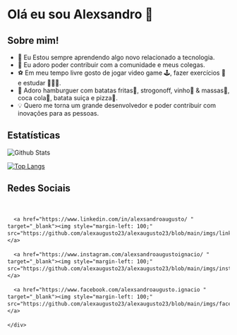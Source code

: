 # Olá eu sou Alexsandro 👋

## Sobre mim!

-  🚀 Eu Estou sempre aprendendo algo novo relacionado a tecnologia.
-  🌱 Eu adoro poder contribuir com a comunidade e meus colegas. 
-  ⚽ Em meu tempo livre gosto de jogar video game 🕹️, fazer exercícios 💪 e estudar 🧑🏻‍🏫.
-  🍔 Adoro hamburguer com batatas fritas🍟, strogonoff, vinho🍷 & massas🍝, coca cola🥤, batata suiça e pizza🍕.
-  💡 Quero me torna um grande desenvolvedor e poder contribuir com inovações para as pessoas.

<!-- ## Tecnologias e Ferramentas -->

## Estatísticas

![Github Stats](https://github-readme-stats.vercel.app/api?username=alexaugusto23&show_icons=true&theme=vue)

[![Top Langs](https://github-readme-stats.vercel.app/api/top-langs/?username=alexaugusto23&langs_count=20)](https://github.com/alexaugusto23/github-readme-stats)

## Redes Sociais
<br>
<html>
  <head>
    <style>
    .myDiv {
      border: 5px outset red;
      background-color: lightblue;
      text-align: center;
    }
    </style>
  </head>

  <body>
    <div class="div">
      
      <a href="https://www.linkedin.com/in/alexsandroaugusto/ " target="_blank"><img style="margin-left: 100;" src="https://github.com/alexaugusto23/alexaugusto23/blob/main/imgs/linkedin.png"></a>

      <a href="https://www.instagram.com/alexsandroaugustoignacio/ " target="_blank"><img style="margin-left: 100;" src="https://github.com/alexaugusto23/alexaugusto23/blob/main/imgs/instagram.png"></a>

      <a href="https://www.facebook.com/alexsandroaugusto.ignacio " target="_blank"><img style="margin-left: 100;" src="https://github.com/alexaugusto23/alexaugusto23/blob/main/imgs/facebook.png"></a>
    
    </div>
  </body>
</html>